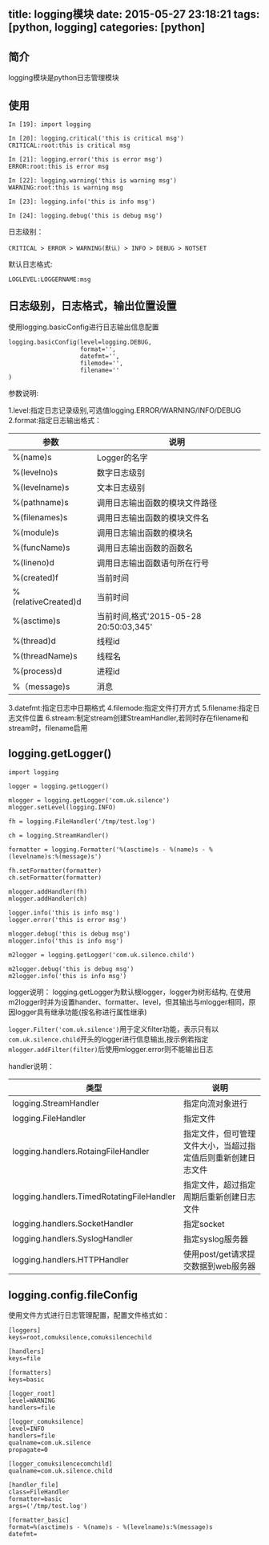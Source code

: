 title: logging模块
date: 2015-05-27 23:18:21
tags: [python, logging]
categories: [python]
---

## 简介 ##

logging模块是python日志管理模块

## 使用 ##

```
In [19]: import logging

In [20]: logging.critical('this is critical msg')
CRITICAL:root:this is critical msg

In [21]: logging.error('this is error msg')
ERROR:root:this is error msg

In [22]: logging.warning('this is warning msg')
WARNING:root:this is warning msg

In [23]: logging.info('this is info msg')

In [24]: logging.debug('this is debug msg')
```

日志级别：

`CRITICAL > ERROR > WARNING(默认) > INFO > DEBUG > NOTSET`

默认日志格式:

`LOGLEVEL:LOGGERNAME:msg`

## 日志级别，日志格式，输出位置设置 ##

使用logging.basicConfig进行日志输出信息配置

```
logging.basicConfig(level=logging.DEBUG,
                    format='',
                    datefmt='',
                    filemode='',
                    filename=''
)
```

参数说明:

1.level:指定日志记录级别,可选值logging.ERROR/WARNING/INFO/DEBUG
2.format:指定日志输出格式：

|参数|说明|
|-----|-----|
|%(name)s|Logger的名字|
|%(levelno)s|数字日志级别|
|%(levelname)s|文本日志级别|
|%(pathname)s|调用日志输出函数的模块文件路径|
|%(filenames)s|调用日志输出函数的模块文件名|
|%(module)s|调用日志输出函数的模块名|
|%(funcName)s|调用日志输出函数的函数名|
|%(lineno)d|调用日志输出函数语句所在行号|
|%(created)f|当前时间|
|%(relativeCreated)d|当前时间|
|%(asctime)s|当前时间,格式'2015-05-28 20:50:03,345'|
|%(thread)d|线程id|
|%(threadName)s|线程名|
|%(process)d|进程id|
|%（message)s|消息|

3.datefmt:指定日志中日期格式
4.filemode:指定文件打开方式
5.filename:指定日志文件位置
6.stream:制定stream创建StreamHandler,若同时存在filename和stream时，filename启用

## logging.getLogger() ##

```
import logging

logger = logging.getLogger()

mlogger = logging.getLogger('com.uk.silence')
mlogger.setLevel(logging.INFO)

fh = logging.FileHandler('/tmp/test.log')

ch = logging.StreamHandler()

formatter = logging.Formatter('%(asctime)s - %(name)s - %(levelname)s:%(message)s')

fh.setFormatter(formatter)
ch.setFormatter(formatter)

mlogger.addHandler(fh)
mlogger.addHandler(ch)

logger.info('this is info msg')
logger.error('this is error msg')

mlogger.debug('this is debug msg')
mlogger.info('this is info msg')

m2logger = logging.getLogger('com.uk.silence.child')

m2logger.debug('this is debug msg')
m2logger.info('this is info msg')
```

logger说明：
logging.getLogger为默认根logger，logger为树形结构, 在使用m2logger时并为设置hander、formatter、level，但其输出与mlogger相同，原因logger具有继承功能(按名称进行属性继承)

`logger.Filter('com.uk.silence')`用于定义filter功能，表示只有以`com.uk.silence.child`开头的logger进行信息输出,按示例若指定`mlogger.addFilter(filter)`后使用mlogger.error则不能输出日志

handler说明：

|类型|说明|
|---|---|
|logging.StreamHandler|指定向流对象进行|
|logging.FileHandler|指定文件|
|logging.handlers.RotaingFileHandler|指定文件，但可管理文件大小，当超过指定值后则重新创建日志文件
|logging.handlers.TimedRotatingFileHandler|指定文件，超过指定周期后重新创建日志文件|
|logging.handlers.SocketHandler|指定socket|
|logging.handlers.SyslogHandler|指定syslog服务器|
|logging.handlers.HTTPHandler|使用post/get请求提交数据到web服务器|


## logging.config.fileConfig ##

使用文件方式进行日志管理配置，配置文件格式如：

```
[loggers]
keys=root,comuksilence,comuksilencechild

[handlers]
keys=file

[formatters]
keys=basic

[logger_root]
level=WARNING
handlers=file

[logger_comuksilence]
level=INFO
handlers=file
qualname=com.uk.silence
propagate=0

[logger_comuksilencecomchild]
qualname=com.uk.silence.child

[handler_file]
class=FileHandler
formatter=basic
args=('/tmp/test.log')

[formatter_basic]
format=%(asctime)s - %(name)s - %(levelname)s:%(message)s
datefmt=
```
